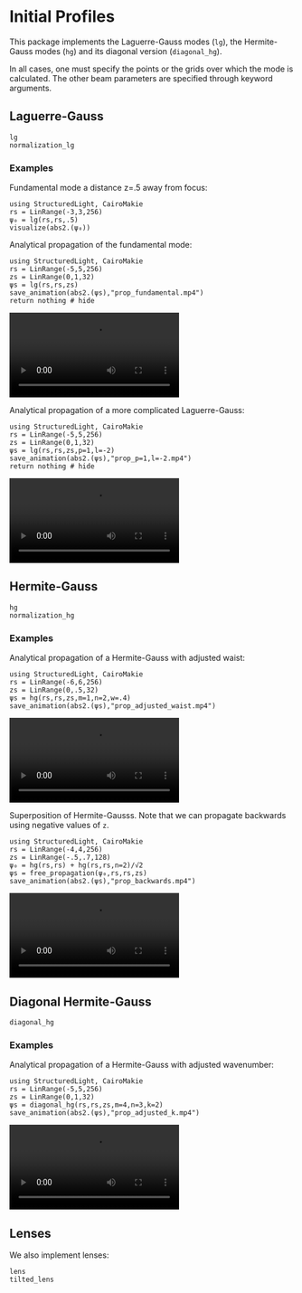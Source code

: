 # Initial Profiles

This package implements the Laguerre-Gauss modes (`lg`), the Hermite-Gauss modes (`hg`) and its diagonal version (`diagonal_hg`).

In all cases, one must specify the points or the grids over which the mode is calculated. The other beam parameters are specified through keyword arguments.

## Laguerre-Gauss

```@docs
lg
normalization_lg
```

### Examples

Fundamental mode a distance z=.5 away from focus:
```@example
using StructuredLight, CairoMakie
rs = LinRange(-3,3,256)
ψ₀ = lg(rs,rs,.5)
visualize(abs2.(ψ₀))
```

Analytical propagation of the fundamental mode:
```@example
using StructuredLight, CairoMakie
rs = LinRange(-5,5,256) 
zs = LinRange(0,1,32)
ψs = lg(rs,rs,zs) 
save_animation(abs2.(ψs),"prop_fundamental.mp4")
return nothing # hide
```

![](prop_fundamental.mp4)

Analytical propagation of a more complicated Laguerre-Gauss:
```@example
using StructuredLight, CairoMakie
rs = LinRange(-5,5,256) 
zs = LinRange(0,1,32)
ψs = lg(rs,rs,zs,p=1,l=-2)
save_animation(abs2.(ψs),"prop_p=1,l=-2.mp4")
return nothing # hide
```

![](prop_p=1,l=-2.mp4)

## Hermite-Gauss


```@docs
hg
normalization_hg
```

### Examples

Analytical propagation of a Hermite-Gauss with adjusted waist:
```@example
using StructuredLight, CairoMakie
rs = LinRange(-6,6,256) 
zs = LinRange(0,.5,32)
ψs = hg(rs,rs,zs,m=1,n=2,w=.4)
save_animation(abs2.(ψs),"prop_adjusted_waist.mp4")
```

![](prop_adjusted_waist.mp4)

Superposition of Hermite-Gausss. Note that we can propagate backwards using negative values of `z`.
```@example
using StructuredLight, CairoMakie
rs = LinRange(-4,4,256) 
zs = LinRange(-.5,.7,128)
ψ₀ = hg(rs,rs) + hg(rs,rs,n=2)/√2
ψs = free_propagation(ψ₀,rs,rs,zs)
save_animation(abs2.(ψs),"prop_backwards.mp4")
```

![](prop_backwards.mp4)

## Diagonal Hermite-Gauss

```@docs
diagonal_hg
```

### Examples

Analytical propagation of a Hermite-Gauss with adjusted wavenumber:
```@example
using StructuredLight, CairoMakie
rs = LinRange(-5,5,256) 
zs = LinRange(0,1,32)
ψs = diagonal_hg(rs,rs,zs,m=4,n=3,k=2)
save_animation(abs2.(ψs),"prop_adjusted_k.mp4")
```

![](prop_adjusted_k.mp4)

## Lenses

We also implement lenses:

```@docs
lens
tilted_lens
```
